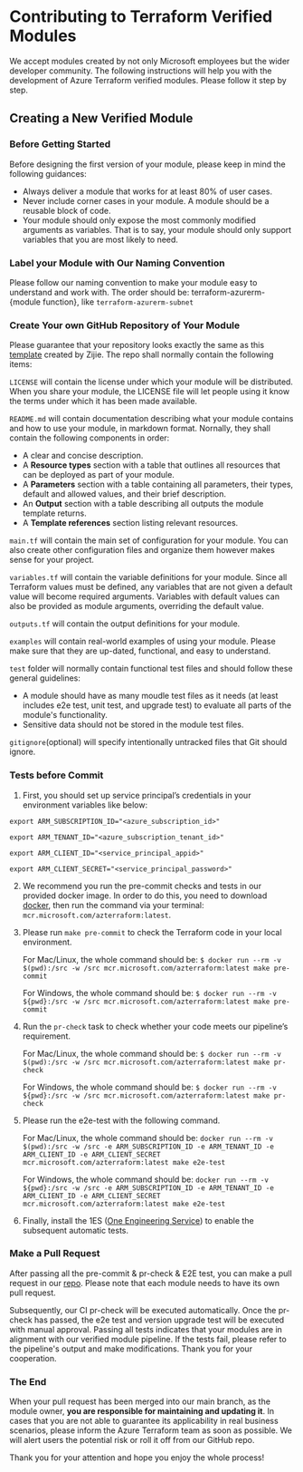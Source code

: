 # Contributing to Terraform Verified Modules  
We accept modules created by not only Microsoft employees but the wider developer community. The following instructions will help you with the development of Azure Terraform verified modules. Please follow it step by step. 

## Creating a New Verified Module
### Before Getting Started
Before designing the first version of your module, please keep in mind the following guidances:

* Always deliver a module that works for at least 80% of user cases. 
* Never include corner cases in your module. A module should be a reusable block of code. 
* Your module should only expose the most commonly modified arguments as variables. That is to say, your module should only support variables that you are most likely to need. 

### Label your Module with Our Naming Convention
Please follow our naming convention to make your module easy to understand and work with. The order should be: terraform-azurerm-{module function}, like `terraform-azurerm-subnet`

### Create Your own GitHub Repository of Your Module
Please guarantee that your repository looks exactly the same as this [template](https://github.com/lonegunmanb/terraform-verified-module) created by Zijie. The repo shall normally contain the following items: 

`LICENSE` will contain the license under which your module will be distributed. When you share your module, the LICENSE file will let people using it know the terms under which it has been made available.

`README.md` will contain documentation describing what your module contains and how to use your module, in markdown format. Nornally, they shall contain the following components in order: 
  
* A clear and concise description.
* A **Resource types** section with a table that outlines all resources that can be deployed as part of your module.
* A **Parameters** section with a table containing all parameters, their types, default and allowed values, and their brief description.
* An **Output** section with a table describing all outputs the module template returns.
* A **Template references** section listing relevant resources.

`main.tf` will contain the main set of configuration for your module. You can also create other configuration files and organize them however makes sense for your project.

`variables.tf` will contain the variable definitions for your module. Since all Terraform values must be defined, any variables that are not given a default value will become required arguments. Variables with default values can also be provided as module arguments, overriding the default value.

`outputs.tf` will contain the output definitions for your module. 

`examples` will contain real-world examples of using your module. Please make sure that they are up-dated, functional, and easy to understand. 

`test` folder will normally contain functional test files and should follow these general guidelines:
* A module should have as many moudle test files as it needs (at least includes e2e test, unit test, and upgrade test) to evaluate all parts of the module's functionality. 
* Sensitive data should not be stored in the module test files. 

`gitignore`(optional) will specify intentionally untracked files that Git should ignore. 

### Tests before Commit

1. First, you should set up service principal’s credentials in your environment variables like below: 

```
export ARM_SUBSCRIPTION_ID="<azure_subscription_id>"

export ARM_TENANT_ID="<azure_subscription_tenant_id>"

export ARM_CLIENT_ID="<service_principal_appid>"

export ARM_CLIENT_SECRET="<service_principal_password>"
```
2. We recommend you run the pre-commit checks and tests in our provided docker image. In order to do this, you need to download [docker](https://www.docker.com/pricing/#/download), then run the command via your terminal: `mcr.microsoft.com/azterraform:latest`.

3. Please run `make pre-commit` to check the Terraform code in your local environment. 

    For Mac/Linux, the whole command should be: `$ docker run --rm -v $(pwd):/src -w /src mcr.microsoft.com/azterraform:latest make pre-commit`

    For Windows, the whole command should be: `$ docker run --rm -v ${pwd}:/src -w /src mcr.microsoft.com/azterraform:latest make pre-commit`

4. Run the `pr-check` task to check whether your code meets our pipeline’s requirement. 

    For Mac/Linux, the whole command should be: `$ docker run --rm -v $(pwd):/src -w /src mcr.microsoft.com/azterraform:latest make pr-check`

    For Windows, the whole command should be: `$ docker run --rm -v ${pwd}:/src -w /src mcr.microsoft.com/azterraform:latest make pr-check`

5. Please run the e2e-test with the following command. 

    For Mac/Linux, the whole command should be: `docker run --rm -v $(pwd):/src -w /src -e ARM_SUBSCRIPTION_ID -e ARM_TENANT_ID -e ARM_CLIENT_ID -e ARM_CLIENT_SECRET mcr.microsoft.com/azterraform:latest make e2e-test`

    For Windows, the whole command should be: `docker run --rm -v ${pwd}:/src -w /src -e ARM_SUBSCRIPTION_ID -e ARM_TENANT_ID -e ARM_CLIENT_ID -e ARM_CLIENT_SECRET mcr.microsoft.com/azterraform:latest make e2e-test`

6. Finally, install the 1ES ([One Engineering Service](https://github.com/apps/1es-resource-management/installations/24223778)) to enable the subsequent automatic tests. 

### Make a Pull Request
After passing all the pre-commit & pr-check & E2E test, you can make a pull request in our [repo](https://github.com/Azure/terraform-azure-modules). Please note that each module needs to have its own pull request. 

Subsequently, our CI pr-check will be executed automatically. Once the pr-check has passed, the e2e test and version upgrade test will be executed with manual approval. Passing all tests indicates that your modules are in alignment with our verified module pipeline. If the tests fail, please refer to the pipeline's output and make modifications. Thank you for your cooperation. 

### The End
When your pull request has been merged into our main branch, as the module owner, **you are responsible for maintaining and updating it**. In cases that you are not able to guarantee its applicability in real business scenarios, please inform the Azure Terraform team as soon as possible. We will alert users the potential risk or roll it off from our GitHub repo. 

Thank you for your attention and hope you enjoy the whole process!